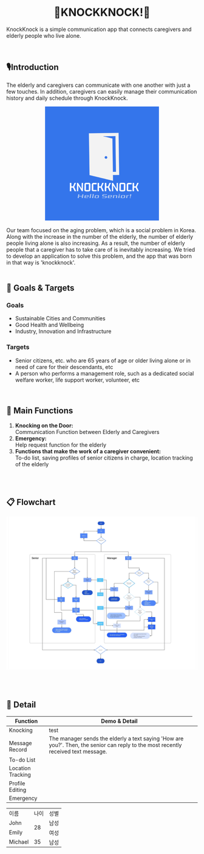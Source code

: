 
<p align="center">
  <h1 align="center">🚪KNOCKKNOCK!🚪</h1>
  KnockKnock is a simple communication app that connects caregivers and elderly people who live alone.
</p>
<br>


## 🎙️Introduction
The elderly and caregivers can communicate with one another with just a few touches. In addition, caregivers can easily manage their communication history and daily schedule through KnockKnock.
<p align="center">
  <img src="KNOCKKNOCK!.png" alt="KNOCKKNOCK! LOGO" width="300px">
</p>
Our team focused on the aging problem, which is a social problem in Korea. Along with the increase in the number of the elderly, the number of elderly people living alone is also increasing. As a result, the number of elderly people that a caregiver has to take care of is inevitably increasing. We tried to develop an application to solve this problem, and the app that was born in that way is 'knockknock'.
<br>
<br>


## 🥅 Goals & Targets
### Goals

- Sustainable Cities and Communities
- Good Health and Wellbeing
- Industry, Innovation and Infrastructure

### Targets

- Senior citizens, etc. who are 65 years of age or older living alone or in need of care for their descendants, etc
- A person who performs a management role, such as a dedicated social welfare worker, life support worker, volunteer, etc
<br>


## 💼 Main Functions
<ol>
  <li>
    <strong>Knocking on the Door:</strong><br> Communication Function between Elderly and Caregivers
  </li>
  <li>
    <strong>Emergency:</strong><br> Help request function for the elderly
  </li> 
  <li>
    <strong>Functions that make the work of a caregiver convenient:</strong><br> To-do list, saving profiles of senior citizens in charge, location tracking of the elderly
  </li> 
</ol>
<br>
<br>


## 📋 Flowchart
<p align="center">
  <img src="KNOCKKNOCK!_FLOWCHART.jpg" alt="KNOCKKNOCK! FLOWCHART" width="1800px">
</p>
<br>
<br>



## 📃 Detail
| Function | Demo & Detail |
|----------|---------------|
| Knocking |    test           |
| <td rowspan=2>The manager sends the elderly a text saying 'How are you?'. Then, the senior can reply to the most recently received text message.</td> |
| Message Record | | |
| To-do List | | |
| Location Tracking | | |
| Profile Editing | | |
| Emergency | | |

<table>
  <tr>
    <td>이름</td>
    <td>나이</td>
    <td>성별</td>
  </tr>
  <tr>
    <td>John</td>
    <td rowspan="2">28</td>
    <td>남성</td>
  </tr>
  <tr>
    <td>Emily</td>
    <td>여성</td>
  </tr>
  <tr>
    <td>Michael</td>
    <td>35</td>
    <td>남성</td>
  </tr>
</table>
